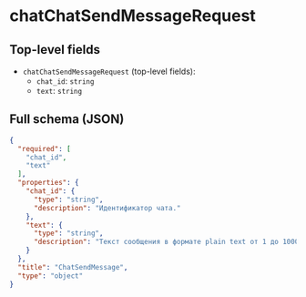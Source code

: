 # chatChatSendMessageRequest

## Top-level fields
- `chatChatSendMessageRequest` (top-level fields):
  - `chat_id`: `string`
  - `text`: `string`

## Full schema (JSON)
```json
{
  "required": [
    "chat_id",
    "text"
  ],
  "properties": {
    "chat_id": {
      "type": "string",
      "description": "Идентификатор чата."
    },
    "text": {
      "type": "string",
      "description": "Текст сообщения в формате plain text от 1 до 1000 символов."
    }
  },
  "title": "ChatSendMessage",
  "type": "object"
}
```
